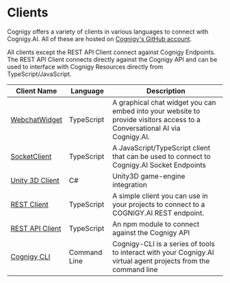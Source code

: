 # Clients

Cognigy offers a variety of clients in various languages to connect with Cognigy.AI. All of these are hosted on [Cognigy's GitHub account](https://github.com/Cognigy). 

All clients except the REST API Client connect against Cognigy Endpoints. The REST API Client connects directly against the Cognigy API and can be used to interface with Cognigy Resources directly from TypeScript/JavaScript.

| Client Name      | Language                          |Description|
| ----------- | ------------------------------------ |-------------|
| [WebchatWidget](https://github.com/Cognigy/WebchatWidget)| TypeScript |A graphical chat widget you can embed into your website to provide visitors access to a Conversational AI via Cognigy.AI.|
| [SocketClient](https://github.com/Cognigy/SocketClient)| TypeScript |A JavaScript/TypeScript client that can be used to connect to Cognigy.AI Socket Endpoints|
| [Unity 3D Client](https://github.com/Cognigy/CognigyUnity3DClient)    | C# |Unity3D game-engine integration|
| [REST Client](https://github.com/Cognigy/RestClient)    | TypeScript |A simple client you can use in your projects to connect to a COGNIGY.AI REST endpoint.|
| [REST API Client](https://www.npmjs.com/package/@cognigy/rest-api-client)    | TypeScript |An npm module to connect against the Cognigy API|
| [Cognigy CLI](https://github.com/Cognigy/Cognigy-CLI)   | Command Line |Cognigy-CLI is a series of tools to interact with your Cognigy.AI virtual agent projects from the command line|
